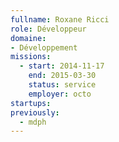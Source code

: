 ```yaml
---
fullname: Roxane Ricci
role: Développeur
domaine: 
- Développement
missions:
  - start: 2014-11-17
    end: 2015-03-30
    status: service
    employer: octo
startups:
previously:
  - mdph
---
```

